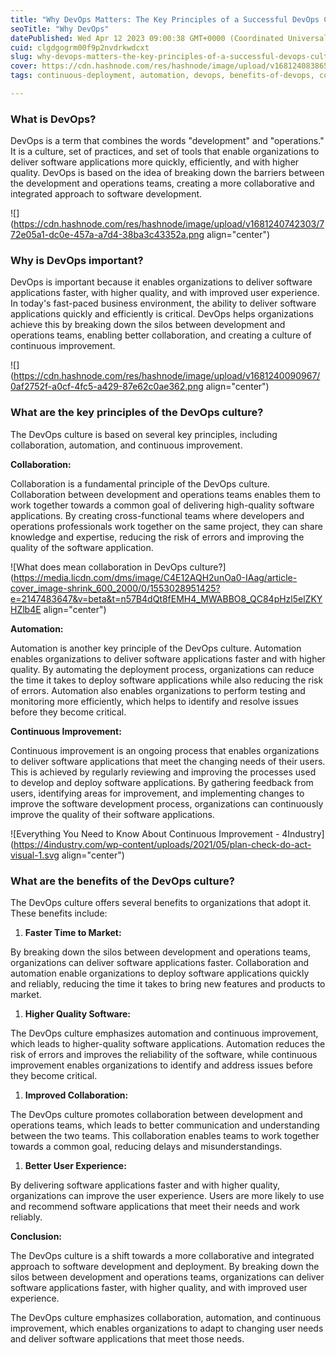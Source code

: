 ```yaml
---
title: "Why DevOps Matters: The Key Principles of a Successful DevOps Culture"
seoTitle: "Why DevOps"
datePublished: Wed Apr 12 2023 09:00:38 GMT+0000 (Coordinated Universal Time)
cuid: clgdgogrm00f9p2nvdrkwdcxt
slug: why-devops-matters-the-key-principles-of-a-successful-devops-culture
cover: https://cdn.hashnode.com/res/hashnode/image/upload/v1681240838651/32ee07df-2934-4b1e-9914-a34fce1e82ef.jpeg
tags: continuous-deployment, automation, devops, benefits-of-devops, continuous-improvement

---
```


### **What is DevOps?**

DevOps is a term that combines the words "development" and "operations." It is a culture, set of practices, and set of tools that enable organizations to deliver software applications more quickly, efficiently, and with higher quality. DevOps is based on the idea of breaking down the barriers between the development and operations teams, creating a more collaborative and integrated approach to software development.

![](https://cdn.hashnode.com/res/hashnode/image/upload/v1681240742303/772e05a1-dc0e-457a-a7d4-38ba3c43352a.png align="center")

### **Why is DevOps important?**

DevOps is important because it enables organizations to deliver software applications faster, with higher quality, and with improved user experience. In today's fast-paced business environment, the ability to deliver software applications quickly and efficiently is critical. DevOps helps organizations achieve this by breaking down the silos between development and operations teams, enabling better collaboration, and creating a culture of continuous improvement.

![](https://cdn.hashnode.com/res/hashnode/image/upload/v1681240090967/0af2752f-a0cf-4fc5-a429-87e62c0ae362.png align="center")

### **What are the key principles of the DevOps culture?**

The DevOps culture is based on several key principles, including collaboration, automation, and continuous improvement.

**Collaboration:**

Collaboration is a fundamental principle of the DevOps culture. Collaboration between development and operations teams enables them to work together towards a common goal of delivering high-quality software applications. By creating cross-functional teams where developers and operations professionals work together on the same project, they can share knowledge and expertise, reducing the risk of errors and improving the quality of the software application.

![What does mean collaboration in DevOps culture?](https://media.licdn.com/dms/image/C4E12AQH2unOa0-IAag/article-cover_image-shrink_600_2000/0/1553028951425?e=2147483647&v=beta&t=n57B4dQt8fEMH4_MWABBO8_QC84pHzl5elZKYHZlb4E align="center")

**Automation:**

Automation is another key principle of the DevOps culture. Automation enables organizations to deliver software applications faster and with higher quality. By automating the deployment process, organizations can reduce the time it takes to deploy software applications while also reducing the risk of errors. Automation also enables organizations to perform testing and monitoring more efficiently, which helps to identify and resolve issues before they become critical.

**Continuous Improvement:**

Continuous improvement is an ongoing process that enables organizations to deliver software applications that meet the changing needs of their users. This is achieved by regularly reviewing and improving the processes used to develop and deploy software applications. By gathering feedback from users, identifying areas for improvement, and implementing changes to improve the software development process, organizations can continuously improve the quality of their software applications.

![Everything You Need to Know About Continuous Improvement - 4Industry](https://4industry.com/wp-content/uploads/2021/05/plan-check-do-act-visual-1.svg align="center")

### **What are the benefits of the DevOps culture?**

The DevOps culture offers several benefits to organizations that adopt it. These benefits include:

1. **Faster Time to Market:**
    

By breaking down the silos between development and operations teams, organizations can deliver software applications faster. Collaboration and automation enable organizations to deploy software applications quickly and reliably, reducing the time it takes to bring new features and products to market.

1. **Higher Quality Software:**
    

The DevOps culture emphasizes automation and continuous improvement, which leads to higher-quality software applications. Automation reduces the risk of errors and improves the reliability of the software, while continuous improvement enables organizations to identify and address issues before they become critical.

1. **Improved Collaboration:**
    

The DevOps culture promotes collaboration between development and operations teams, which leads to better communication and understanding between the two teams. This collaboration enables teams to work together towards a common goal, reducing delays and misunderstandings.

1. **Better User Experience:**
    

By delivering software applications faster and with higher quality, organizations can improve the user experience. Users are more likely to use and recommend software applications that meet their needs and work reliably.

**Conclusion:**

The DevOps culture is a shift towards a more collaborative and integrated approach to software development and deployment. By breaking down the silos between development and operations teams, organizations can deliver software applications faster, with higher quality, and with improved user experience.

The DevOps culture emphasizes collaboration, automation, and continuous improvement, which enables organizations to adapt to changing user needs and deliver software applications that meet those needs.